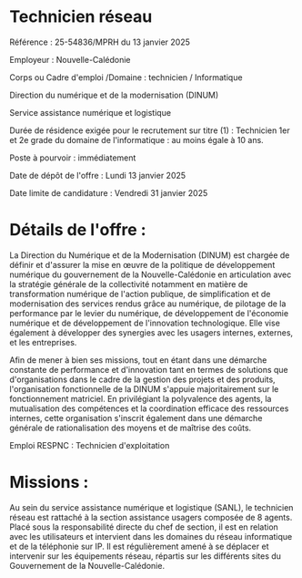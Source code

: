 # Technicien réseau

Référence : 25-54836/MPRH du 13 janvier 2025

Employeur : Nouvelle-Calédonie

Corps ou Cadre d'emploi /Domaine : technicien / Informatique

Direction du numérique et de la modernisation (DINUM)

Service assistance numérique et logistique

Durée de résidence exigée pour le recrutement sur titre (1) : Technicien 1er et 2e grade du domaine de l'informatique : au moins égale à 10 ans.

Poste à pourvoir : immédiatement

Date de dépôt de l'offre : Lundi 13 janvier 2025

Date limite de candidature : Vendredi 31 janvier 2025

# Détails de l'offre :

La Direction du Numérique et de la Modernisation (DINUM) est chargée de définir et d'assurer la mise en œuvre de la politique de développement numérique du gouvernement de la Nouvelle-Calédonie en articulation avec la stratégie générale de la collectivité notamment en matière de transformation numérique de l'action publique, de simplification et de modernisation des services rendus grâce au numérique, de pilotage de la performance par le levier du numérique, de développement de l'économie numérique et de développement de l'innovation technologique. Elle vise également à développer des synergies avec les usagers internes, externes, et les entreprises.

Afin de mener à bien ses missions, tout en étant dans une démarche constante de performance et d'innovation tant en termes de solutions que d'organisations dans le cadre de la gestion des projets et des produits, l'organisation fonctionnelle de la DINUM s'appuie majoritairement sur le fonctionnement matriciel. En privilégiant la polyvalence des agents, la mutualisation des compétences et la coordination efficace des ressources internes, cette organisation s'inscrit également dans une démarche générale de rationalisation des moyens et de maîtrise des coûts.

Emploi RESPNC : Technicien d'exploitation

# Missions :

Au sein du service assistance numérique et logistique (SANL), le technicien réseau est rattaché à la section assistance usagers composée de 8 agents. Placé sous la responsabilité directe du chef de section, il est en relation avec les utilisateurs et intervient dans les domaines du réseau informatique et de la téléphonie sur IP. Il est régulièrement amené à se déplacer et intervenir sur les équipements réseau, répartis sur les différents sites du Gouvernement de la Nouvelle-Calédonie.
